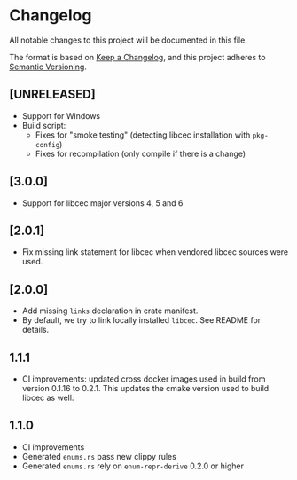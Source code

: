 # Changelog

All notable changes to this project will be documented in this file.

The format is based on [Keep a Changelog](https://keepachangelog.com/en/1.0.0/),
and this project adheres to [Semantic Versioning](https://semver.org/spec/v2.0.0.html).

## [UNRELEASED]

- Support for Windows
- Build script:
    - Fixes for "smoke testing" (detecting libcec installation with `pkg-config`)
    - Fixes for recompilation (only compile if there is a change)

## [3.0.0]

- Support for libcec major versions 4, 5 and 6

## [2.0.1]

- Fix missing link statement for libcec when vendored libcec sources were used.

## [2.0.0]

- Add missing `links` declaration in crate manifest.
- By default, we try to link locally installed `libcec`. See README for details.


## 1.1.1

- CI improvements: updated cross docker images used in build from version 0.1.16 to 0.2.1. This updates the cmake version used to build libcec as well.

## 1.1.0

- CI improvements
- Generated `enums.rs` pass new clippy rules
- Generated `enums.rs` rely on `enum-repr-derive` 0.2.0 or higher